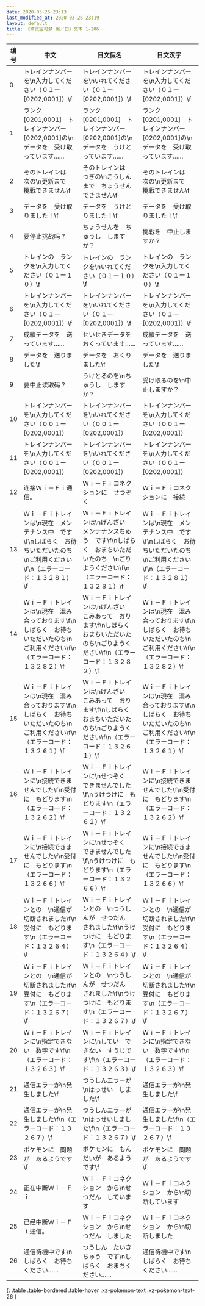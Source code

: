 ```yaml
---
date: 2020-03-26 23:13
last_modified_at: 2020-03-26 23:19
layout: default
title: 《精灵宝可梦 黑／白》文本 1-206
---
```

| 编号 | 中文 | 日文假名 | 日文汉字 |
| ---- | ---- | ---- | --- |
| 0 | トレインナンバーを\n入力してください（０１ー[0202,0001]）\f | トレインナンバーを\nいれてください（０１ー[0202,0001]）\f | トレインナンバーを\n入力してください（０１ー[0202,0001]）\f |
| 1 | ランク[0201,0001]　トレインナンバー[0202,0001]の\nデータを　受け取っています…… | ランク[0201,0001]　トレインナンバー[0202,0001]の\nデータを　うけとっています…… | ランク[0201,0001]　トレインナンバー[0202,0001]の\nデータを　受け取っています…… |
| 2 | そのトレインは　次の\n更新まで　挑戦できません\f | そのトレインは　つぎの\nこうしんまで　ちょうせん　できません\f | そのトレインは　次の\n更新まで　挑戦できません\f |
| 3 | データを　受け取りました！\f | データを　うけとりました！\f | データを　受け取りました！\f |
| 4 | 要停止挑战吗？ | ちょうせんを　ちゅうし　しますか？ | 挑戦を　中止しますか？ |
| 5 | トレインの　ランクを\n入力してください（０１ー１０）\f | トレインの　ランクを\nいれてください（０１ー１０）\f | トレインの　ランクを\n入力してください（０１ー１０）\f |
| 6 | トレインナンバーを\n入力してください（０１ー[0202,0001]）\f | トレインナンバーを\nいれてください（０１ー[0202,0001]）\f | トレインナンバーを\n入力してください（０１ー[0202,0001]）\f |
| 7 | 成績データを　送っています…… | せいせきデータを　おくっています…… | 成績データを　送っています…… |
| 8 | データを　送りました\f | データを　おくりました\f | データを　送りました\f |
| 9 | 要中止读取码？ | うけとるのを\nちゅうし　しますか？ | 受け取るのを\n中止しますか？ |
| 10 | トレインナンバーを\n入力してください（００１ー[0202,0001]） | トレインナンバーを\nいれてください（００１ー[0202,0001]） | トレインナンバーを\n入力してください（００１ー[0202,0001]） |
| 11 | トレインナンバーを\n入力してください（００１ー[0202,0001]） | トレインナンバーを\nいれてください（００１ー[0202,0001]） | トレインナンバーを\n入力してください（００１ー[0202,0001]） |
| 12 | 连接Ｗｉ－Ｆｉ通信。 | Ｗｉ－Ｆｉコネクションに　せつぞく | Ｗｉ－Ｆｉコネクションに　接続 |
| 13 | Ｗｉ－Ｆｉトレインは\n現在　メンテナンス中　です\f\nしばらく　お待ちいただいたのち　\nご利用ください\f\n（エラーコード：１３２８１）\f | Ｗｉ－Ｆｉトレインは\nげんざい　メンテナンスちゅう　です\f\nしばらく　おまちいただいたのち　\nごりようください\f\n（エラーコード：１３２８１）\f | Ｗｉ－Ｆｉトレインは\n現在　メンテナンス中　です\f\nしばらく　お待ちいただいたのち　\nご利用ください\f\n（エラーコード：１３２８１）\f |
| 14 | Ｗｉ－Ｆｉトレインは\n現在　混み合っております\f\nしばらく　お待ちいただいたのち\nご利用ください\f\n（エラーコード：１３２８２）\f | Ｗｉ－Ｆｉトレインは\nげんざい　こみあって　おります\f\nしばらく　おまちいただいたのち\nごりようください\f\n（エラーコード：１３２８２）\f | Ｗｉ－Ｆｉトレインは\n現在　混み合っております\f\nしばらく　お待ちいただいたのち\nご利用ください\f\n（エラーコード：１３２８２）\f |
| 15 | Ｗｉ－Ｆｉトレインは\n現在　混み合っております\f\nしばらく　お待ちいただいたのち\nご利用ください\f\n（エラーコード：１３２６１）\f | Ｗｉ－Ｆｉトレインは\nげんざい　こみあって　おります\f\nしばらく　おまちいただいたのち\nごりようください\f\n（エラーコード：１３２６１）\f | Ｗｉ－Ｆｉトレインは\n現在　混み合っております\f\nしばらく　お待ちいただいたのち\nご利用ください\f\n（エラーコード：１３２６１）\f |
| 16 | Ｗｉ－Ｆｉトレインに\n接続できませんでした\f\n受付に　もどります\n（エラーコード：１３２６２）\f | Ｗｉ－Ｆｉトレインに\nせつぞく　できませんでした\f\nうけつけに　もどります\n（エラーコード：１３２６２）\f | Ｗｉ－Ｆｉトレインに\n接続できませんでした\f\n受付に　もどります\n（エラーコード：１３２６２）\f |
| 17 | Ｗｉ－Ｆｉトレインに\n接続できませんでした\f\n受付に　もどります\n（エラーコード：１３２６６）\f | Ｗｉ－Ｆｉトレインに\nせつぞく　できませんでした\f\nうけつけに　もどります\n（エラーコード：１３２６６）\f | Ｗｉ－Ｆｉトレインに\n接続できませんでした\f\n受付に　もどります\n（エラーコード：１３２６６）\f |
| 18 | Ｗｉ－Ｆｉトレインとの　\n通信が　切断されました\f\n受付に　もどります\n（エラーコード：１３２６４）\f | Ｗｉ－Ｆｉトレインとの　\nつうしんが　せつだん　されました\f\nうけつけに　もどります\n（エラーコード：１３２６４）\f | Ｗｉ－Ｆｉトレインとの　\n通信が　切断されました\f\n受付に　もどります\n（エラーコード：１３２６４）\f |
| 19 | Ｗｉ－Ｆｉトレインとの　\n通信が　切断されました\f\n受付に　もどります\n（エラーコード：１３２６７）\f | Ｗｉ－Ｆｉトレインとの　\nつうしんが　せつだん　されました\f\nうけつけに　もどります\n（エラーコード：１３２６７）\f | Ｗｉ－Ｆｉトレインとの　\n通信が　切断されました\f\n受付に　もどります\n（エラーコード：１３２６７）\f |
| 20 | Ｗｉ－Ｆｉトレインに\n指定できない　数字です\f\n（エラーコード：１３２６３）\f | Ｗｉ－Ｆｉトレインに\nしてい　できない　すうじです\f\n（エラーコード：１３２６３）\f | Ｗｉ－Ｆｉトレインに\n指定できない　数字です\f\n（エラーコード：１３２６３）\f |
| 21 | 通信エラーが\n発生しました\f | つうしんエラーが\nはっせい　しました\f | 通信エラーが\n発生しました\f |
| 22 | 通信エラーが\n発生しました\f\n（エラーコード：１３２６７）\f | つうしんエラーが\nはっせいしました\f\n（エラーコード：１３２６７）\f | 通信エラーが\n発生しました\f\n（エラーコード：１３２６７）\f |
| 23 | ポケモンに　問題が　あるようです\f | ポケモンに　もんだいが　あるようです\f | ポケモンに　問題が　あるようです\f |
| 24 | 正在中断Ｗｉ－Ｆｉ | Ｗｉ－Ｆｉコネクション　から\nせつだん　しています | Ｗｉ－Ｆｉコネクション　から\n切断しています |
| 25 | 已经中断Ｗｉ－Ｆｉ通信。 | Ｗｉ－Ｆｉコネクション　から\nせつだん　しました | Ｗｉ－Ｆｉコネクション　から\n切断しました |
| 26 | 通信待機中です\nしばらく　お待ちください…… | つうしん　たいきちゅう　です\nしばらく　おまちください…… | 通信待機中です\nしばらく　お待ちください…… |
{: .table .table-bordered .table-hover .xz-pokemon-text .xz-pokemon-text-26 }